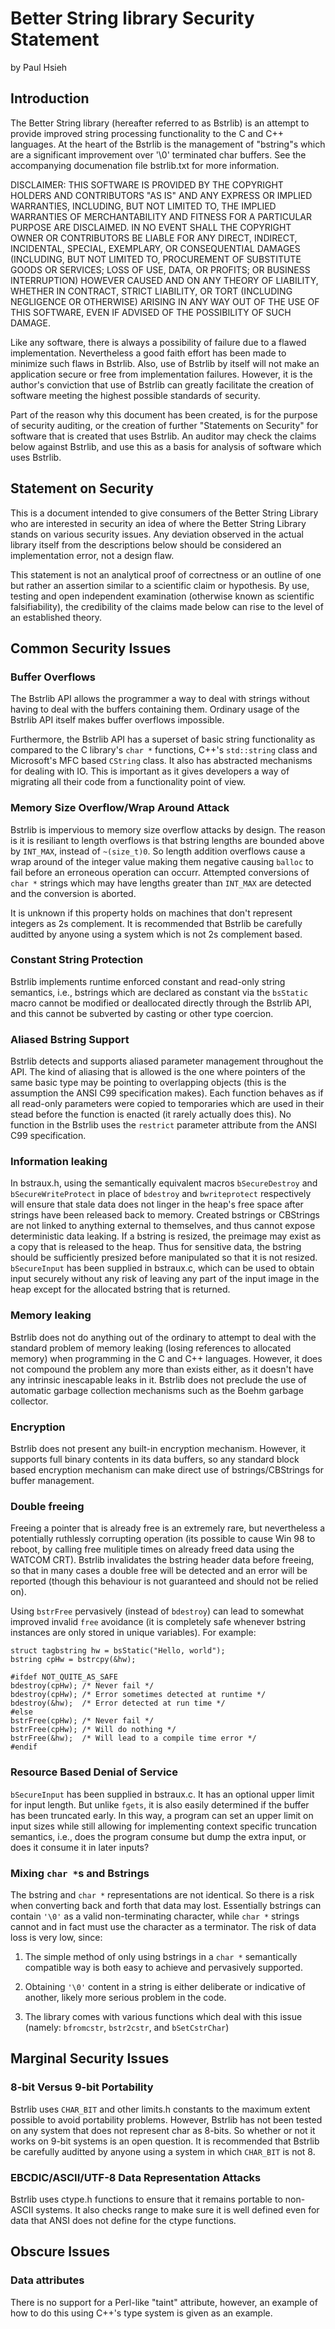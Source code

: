 Better String library Security Statement
========================================

by Paul Hsieh

Introduction
------------

The Better String library (hereafter referred to as Bstrlib) is an attempt to
provide improved string processing functionality to the C and C++ languages.
At the heart of the Bstrlib is the management of "bstring"s which are a
significant improvement over '\0' terminated char buffers. See the
accompanying documenation file bstrlib.txt for more information.

DISCLAIMER: THIS SOFTWARE IS PROVIDED BY THE COPYRIGHT HOLDERS AND
CONTRIBUTORS "AS IS" AND ANY EXPRESS OR IMPLIED WARRANTIES, INCLUDING, BUT
NOT LIMITED TO, THE IMPLIED WARRANTIES OF MERCHANTABILITY AND FITNESS FOR A
PARTICULAR PURPOSE ARE DISCLAIMED. IN NO EVENT SHALL THE COPYRIGHT OWNER OR
CONTRIBUTORS BE LIABLE FOR ANY DIRECT, INDIRECT, INCIDENTAL, SPECIAL,
EXEMPLARY, OR CONSEQUENTIAL DAMAGES (INCLUDING, BUT NOT LIMITED TO,
PROCUREMENT OF SUBSTITUTE GOODS OR SERVICES; LOSS OF USE, DATA, OR PROFITS;
OR BUSINESS INTERRUPTION) HOWEVER CAUSED AND ON ANY THEORY OF LIABILITY,
WHETHER IN CONTRACT, STRICT LIABILITY, OR TORT (INCLUDING NEGLIGENCE OR
OTHERWISE) ARISING IN ANY WAY OUT OF THE USE OF THIS SOFTWARE, EVEN IF
ADVISED OF THE POSSIBILITY OF SUCH DAMAGE.

Like any software, there is always a possibility of failure due to a flawed
implementation. Nevertheless a good faith effort has been made to minimize
such flaws in Bstrlib. Also, use of Bstrlib by itself will not make an
application secure or free from implementation failures. However, it is the
author's conviction that use of Bstrlib can greatly facilitate the creation
of software meeting the highest possible standards of security.

Part of the reason why this document has been created, is for the purpose of
security auditing, or the creation of further "Statements on Security" for
software that is created that uses Bstrlib. An auditor may check the claims
below against Bstrlib, and use this as a basis for analysis of software which
uses Bstrlib.

Statement on Security
---------------------

This is a document intended to give consumers of the Better String Library
who are interested in security an idea of where the Better String Library
stands on various security issues. Any deviation observed in the actual
library itself from the descriptions below should be considered an
implementation error, not a design flaw.

This statement is not an analytical proof of correctness or an outline of one
but rather an assertion similar to a scientific claim or hypothesis. By use,
testing and open independent examination (otherwise known as scientific
falsifiability), the credibility of the claims made below can rise to the
level of an established theory.

Common Security Issues
----------------------

### Buffer Overflows

The Bstrlib API allows the programmer a way to deal with strings without
having to deal with the buffers containing them. Ordinary usage of the
Bstrlib API itself makes buffer overflows impossible.

Furthermore, the Bstrlib API has a superset of basic string functionality as
compared to the C library's `char *` functions, C++'s `std::string` class and
Microsoft's MFC based `CString` class. It also has abstracted mechanisms for
dealing with IO. This is important as it gives developers a way of migrating
all their code from a functionality point of view.

### Memory Size Overflow/Wrap Around Attack

Bstrlib is impervious to memory size overflow attacks by design. The
reason is it is resiliant to length overflows is that bstring lengths are
bounded above by `INT_MAX`, instead of `~(size_t)0`. So length addition
overflows cause a wrap around of the integer value making them negative
causing `balloc` to fail before an erroneous operation can occurr. Attempted
conversions of `char *` strings which may have lengths greater than `INT_MAX`
are detected and the conversion is aborted.

It is unknown if this property holds on machines that don't represent integers
as 2s complement. It is recommended that Bstrlib be carefully auditted by
anyone using a system which is not 2s complement based.

### Constant String Protection

Bstrlib implements runtime enforced constant and read-only string semantics,
i.e., bstrings which are declared as constant via the `bsStatic` macro cannot
be modified or deallocated directly through the Bstrlib API, and this cannot
be subverted by casting or other type coercion.

### Aliased Bstring Support

Bstrlib detects and supports aliased parameter management throughout the API.
The kind of aliasing that is allowed is the one where pointers of the same
basic type may be pointing to overlapping objects (this is the assumption the
ANSI C99 specification makes). Each function behaves as if all read-only
parameters were copied to temporaries which are used in their stead before
the function is enacted (it rarely actually does this). No function in the
Bstrlib uses the `restrict` parameter attribute from the ANSI C99
specification.

### Information leaking

In bstraux.h, using the semantically equivalent macros `bSecureDestroy` and
`bSecureWriteProtect` in place of `bdestroy` and `bwriteprotect` respectively
will ensure that stale data does not linger in the heap's free space after
strings have been released back to memory. Created bstrings or CBStrings
are not linked to anything external to themselves, and thus cannot expose
deterministic data leaking. If a bstring is resized, the preimage may exist
as a copy that is released to the heap. Thus for sensitive data, the bstring
should be sufficiently presized before manipulated so that it is not resized.
`bSecureInput` has been supplied in bstraux.c, which can be used to obtain
input securely without any risk of leaving any part of the input image in the
heap except for the allocated bstring that is returned.

### Memory leaking

Bstrlib does not do anything out of the ordinary to attempt to deal with the
standard problem of memory leaking (losing references to allocated memory)
when programming in the C and C++ languages. However, it does not compound
the problem any more than exists either, as it doesn't have any intrinsic
inescapable leaks in it. Bstrlib does not preclude the use of automatic
garbage collection mechanisms such as the Boehm garbage collector.

### Encryption

Bstrlib does not present any built-in encryption mechanism. However, it
supports full binary contents in its data buffers, so any standard block
based encryption mechanism can make direct use of bstrings/CBStrings for
buffer management.

### Double freeing

Freeing a pointer that is already free is an extremely rare, but nevertheless
a potentially ruthlessly corrupting operation (its possible to cause Win 98 to
reboot, by calling free mulitiple times on already freed data using the WATCOM
CRT).  Bstrlib invalidates the bstring header data before freeing, so that in
many cases a double free will be detected and an error will be reported
(though this behaviour is not guaranteed and should not be relied on).

Using `bstrFree` pervasively (instead of `bdestroy`) can lead to somewhat
improved invalid `free` avoidance (it is completely safe whenever bstring
instances are only stored in unique variables). For example:

    struct tagbstring hw = bsStatic("Hello, world");
    bstring cpHw = bstrcpy(&hw);

    #ifdef NOT_QUITE_AS_SAFE
    bdestroy(cpHw); /* Never fail */
    bdestroy(cpHw); /* Error sometimes detected at runtime */
    bdestroy(&hw);  /* Error detected at run time */
    #else
    bstrFree(cpHw); /* Never fail */
    bstrFree(cpHw); /* Will do nothing */
    bstrFree(&hw);  /* Will lead to a compile time error */
    #endif

### Resource Based Denial of Service

`bSecureInput` has been supplied in bstraux.c. It has an optional upper limit
for input length. But unlike `fgets`, it is also easily determined if the
buffer has been truncated early. In this way, a program can set an upper limit
on input sizes while still allowing for implementing context specific
truncation semantics, i.e., does the program consume but dump the extra
input, or does it consume it in later inputs?

### Mixing `char *`s and Bstrings

The bstring and `char *` representations are not identical. So there is a risk
when converting back and forth that data may lost. Essentially bstrings can
contain `'\0'` as a valid non-terminating character, while `char *` strings
cannot and in fact must use the character as a terminator. The risk of data
loss is very low, since:

1. The simple method of only using bstrings in a `char *` semantically
   compatible way is both easy to achieve and pervasively supported.

2. Obtaining `'\0'` content in a string is either deliberate or indicative
   of another, likely more serious problem in the code.

3. The library comes with various functions which deal with this issue
   (namely: `bfromcstr`, `bstr2cstr`, and `bSetCstrChar`)

Marginal Security Issues
------------------------

### 8-bit Versus 9-bit Portability

Bstrlib uses `CHAR_BIT` and other limits.h constants to the maximum extent
possible to avoid portability problems. However, Bstrlib has not been tested
on any system that does not represent char as 8-bits. So whether or not it
works on 9-bit systems is an open question. It is recommended that Bstrlib be
carefully auditted by anyone using a system in which `CHAR_BIT` is not 8.

### EBCDIC/ASCII/UTF-8 Data Representation Attacks

Bstrlib uses ctype.h functions to ensure that it remains portable to non-
ASCII systems. It also checks range to make sure it is well defined even for
data that ANSI does not define for the ctype functions.

Obscure Issues
--------------

### Data attributes

There is no support for a Perl-like "taint" attribute, however, an example of
how to do this using C++'s type system is given as an example.

<!-- vim: et:sw=4:ts=4
-->
